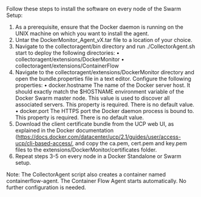 Follow these steps to install the software on every node of the Swarm Setup:
1.	As a prerequisite, ensure that the Docker daemon is running on the UNIX machine on which you want to install the agent.
2.	Untar the DockerMonitor_Agent_vX.tar file to a location of your choice.
3.	Navigate to the collectoragent/bin directory and run ./CollectorAgent.sh start to deploy the following directories:
•	collectoragent/extensions/DockerMonitor
•	collectoragent/extensions/ContainerFlow
4.	Navigate to the collectoragent/extensions/DockerMonitor directory and open the bundle.properties file in a text editor. Configure the following properties:
•	docker.hostname
The name of the Docker server host. It should exactly match the $HOSTNAME environment variable of the Docker Swarm master node. This value is used to discover all associated servers. This property is required. There is no default value.
•	docker.port
The HTTPS port the Docker daemon process is bound to. This property is required. There is no default value.
5.	Download the client certificate bundle from the UCP web UI, as explained in the Docker documentation (https://docs.docker.com/datacenter/ucp/2.1/guides/user/access-ucp/cli-based-access/, and copy the ca.pem, cert.pem and key.pem files to the extensions/DockerMonitor/certificates folder.
6.	Repeat steps 3-5 on every node in a Docker Standalone or Swarm setup.

Note: The CollectorAgent script also creates a container named containerflow-agent. The Container Flow Agent starts automatically. No further configuration is needed.


